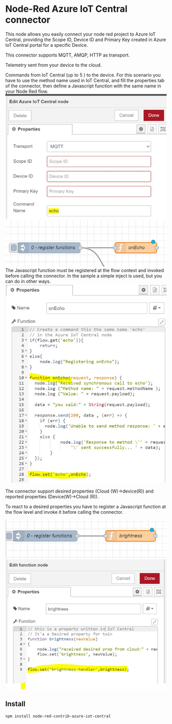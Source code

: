 # Node-Red Azure IoT Central connector 
This node allows you easily connect your node red project to Azure IoT Central, providing the Scope ID, Device ID and Primary Key created in Azure IoT Central portal for a specific Device.

This connector supports MQTT, AMQP, HTTP as transport. 

Telemetry sent from your device to the cloud.

Commands from IoT Central (up to 5 ) to the device. For this scenario you have to use the method name used in IoT Central, and fill the properties tab of the connector, then define a Javascript function with the same name in your Node Red flow.
![step0](media/command-0.JPG) 
![step1](media/command-1.JPG)
The Javascript function must be registered at the flow context and invoked before calling the connector. In the sample a simple inject is used, but you can do in other ways. 
![step2](media/command-2.JPG)

The connector support desired properties (Cloud (W)->device(R)) and reported properties (Device(W)->Cloud (R)).

To react to a desired properties you have to register a Javascript function at the flow level and invoke it before calling the connector.

![step3](media/desired-0.JPG)
![step4](media/desired-1.JPG)

## Install

    npm install node-red-contrib-azure-iot-central

